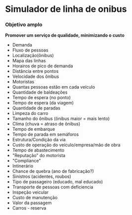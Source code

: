 # Simulador de linha de onibus

### Objetivo amplo
**Promover um serviço de qualidade, minimizando o custo**


- Demanda
- Fluxo de pessoas
- Localização(ônibus)
- Mapa das linhas
- Horairos de pico de demanda
- Distância entre pontos
- Velocidade dos ônibus
- Motoristas
- Quantas pessoas estão em cada veículo
- Quantidade de baldeações 
- Tempo de espera (no ponto)
- Tempo de espera (da viagem)
- Quantidade de paradas
- Limpeza do carro
- Tamanho do ônibus (ônibus maior = mais lento)
- Clima (chuva = atraso de ônibus)
- Tempo de embarque
- Tempo de parada em semáforos
- Estrutura/Condição da via
- Custo de operação do veículo/empresa/mão de obra
- Tempo de abastecimento
- "Reputação" do motorista
- "Compliance"
- Intinerário
- Chance de quebra (ano de fabricação?)
- Sinistros (acidentes, roubos)
- Tipo de passageiro (educado, mal educado) 
- Transporte de pessoas com deficiencia
- Inspeção veicular
- Custo de manutenção
- Valor da passagem
- Carros - reserva
